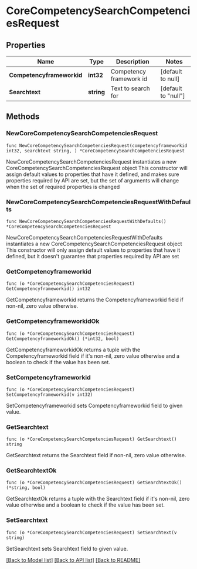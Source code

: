 # CoreCompetencySearchCompetenciesRequest

## Properties

Name | Type | Description | Notes
------------ | ------------- | ------------- | -------------
**Competencyframeworkid** | **int32** | Competency framework id | [default to null]
**Searchtext** | **string** | Text to search for | [default to "null"]

## Methods

### NewCoreCompetencySearchCompetenciesRequest

`func NewCoreCompetencySearchCompetenciesRequest(competencyframeworkid int32, searchtext string, ) *CoreCompetencySearchCompetenciesRequest`

NewCoreCompetencySearchCompetenciesRequest instantiates a new CoreCompetencySearchCompetenciesRequest object
This constructor will assign default values to properties that have it defined,
and makes sure properties required by API are set, but the set of arguments
will change when the set of required properties is changed

### NewCoreCompetencySearchCompetenciesRequestWithDefaults

`func NewCoreCompetencySearchCompetenciesRequestWithDefaults() *CoreCompetencySearchCompetenciesRequest`

NewCoreCompetencySearchCompetenciesRequestWithDefaults instantiates a new CoreCompetencySearchCompetenciesRequest object
This constructor will only assign default values to properties that have it defined,
but it doesn't guarantee that properties required by API are set

### GetCompetencyframeworkid

`func (o *CoreCompetencySearchCompetenciesRequest) GetCompetencyframeworkid() int32`

GetCompetencyframeworkid returns the Competencyframeworkid field if non-nil, zero value otherwise.

### GetCompetencyframeworkidOk

`func (o *CoreCompetencySearchCompetenciesRequest) GetCompetencyframeworkidOk() (*int32, bool)`

GetCompetencyframeworkidOk returns a tuple with the Competencyframeworkid field if it's non-nil, zero value otherwise
and a boolean to check if the value has been set.

### SetCompetencyframeworkid

`func (o *CoreCompetencySearchCompetenciesRequest) SetCompetencyframeworkid(v int32)`

SetCompetencyframeworkid sets Competencyframeworkid field to given value.


### GetSearchtext

`func (o *CoreCompetencySearchCompetenciesRequest) GetSearchtext() string`

GetSearchtext returns the Searchtext field if non-nil, zero value otherwise.

### GetSearchtextOk

`func (o *CoreCompetencySearchCompetenciesRequest) GetSearchtextOk() (*string, bool)`

GetSearchtextOk returns a tuple with the Searchtext field if it's non-nil, zero value otherwise
and a boolean to check if the value has been set.

### SetSearchtext

`func (o *CoreCompetencySearchCompetenciesRequest) SetSearchtext(v string)`

SetSearchtext sets Searchtext field to given value.



[[Back to Model list]](../README.md#documentation-for-models) [[Back to API list]](../README.md#documentation-for-api-endpoints) [[Back to README]](../README.md)


